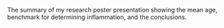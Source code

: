 The summary of my research poster presentation showing the mean age, benchmark for determining inflammation, and the conclusions.
